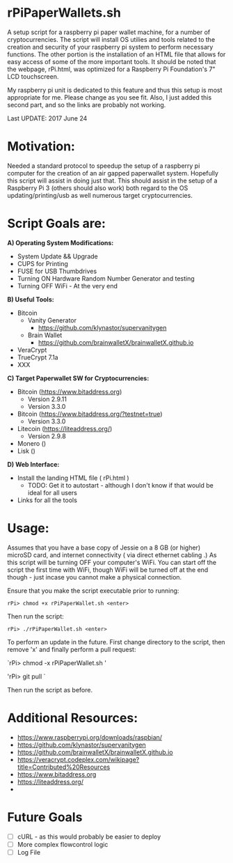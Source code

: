 # rPiPaperWallets.sh
A setup script for a raspberry pi paper wallet machine, for a number of cryptocurrencies. The script will install OS utilies and tools related to the creation and security of your raspberry pi system to perform necessary functions.  The other portion is the installation of an HTML file that allows for easy access of some of the more important tools.  It should be noted that the webpage, rPi.html, was optimized for a Raspberry Pi Foundation's 7" LCD touchscreen. 

My raspberry pi unit is dedicated to this feature and thus this setup is most appropriate for me.  Please change as you see fit.  Also, I just added this second part, and so the links are probably not working.

Last UPDATE:  2017 June 24 

# Motivation:

Needed a standard protocol to speedup the setup of a raspberry pi computer for the creation of an air gapped paperwallet system.  Hopefully this script will assist in doing just that.  This should assist in the setup of a Raspberry Pi 3 (others should also work) both regard to the OS updating/printing/usb as well numerous target cryptocurrencies.

# Script Goals are:

__A)  Operating System Modifications:__
* System Update && Upgrade
* CUPS for Printing
* FUSE for USB Thumbdrives
* Turning ON Hardware Random Number Generator and testing
* Turning OFF WiFi - At the very end

__B) Useful Tools:__
* Bitcoin 
  * Vanity Generator
    * https://github.com/klynastor/supervanitygen
  * Brain Wallet
    * https://github.com/brainwalletX/brainwalletX.github.io
* VeraCrypt
* TrueCrypt 7.1a
* XXX

__C) Target Paperwallet SW for Cryptocurrencies:__
* Bitcoin (https://www.bitaddress.org)
  * Version 2.9.11
  * Version 3.3.0
* Bitcoin (https://www.bitaddress.org/?testnet=true)
  * Version 3.3.0
* Litecoin (https://liteaddress.org/)
  * Version 2.9.8
* Monero ()
* Lisk ()

__D) Web Interface:__
* Install the landing HTML file ( rPi.html )
  * TODO: Get it to autostart - although I don't know if that would be ideal for all users
* Links for all the tools

# Usage:

Assumes that you have a base copy of Jessie on a 8 GB (or higher) microSD card, and internet connectivity ( via direct ethernet cabling .)  As this script will be turning OFF your computer's WiFi. You can start off the script the first time with WiFi, though WiFi will be turned off at the  end though - just incase you cannot make a physical connection. 

Ensure that you make the script executable prior to running:

`rPi> chmod +x rPiPaperWallet.sh <enter>`

Then run the script:

`rPi> ./rPiPaperWallet.sh <enter>`

To perform an update in the future.  First change directory to the script, then remove 'x' and finally perform a pull request:

`rPi> chmod -x rPiPaperWallet.sh <enter>'

'rPi> git pull <enter>`

Then run the script as before.

# Additional Resources:

* https://www.raspberrypi.org/downloads/raspbian/
* https://github.com/klynastor/supervanitygen
* https://github.com/brainwalletX/brainwalletX.github.io
* https://veracrypt.codeplex.com/wikipage?title=Contributed%20Resources
* https://www.bitaddress.org
* https://liteaddress.org/
* 

# Future Goals

- [ ] cURL - as this would probably be easier to deploy
- [ ] More complex flowcontrol logic
- [ ] Log File
